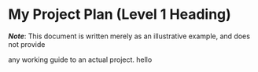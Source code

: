 # My Project Plan (Level 1 Heading)
***Note***: This document is written merely as an illustrative example, and does not provide
                                                     
any working guide to an actual project. 
hello
